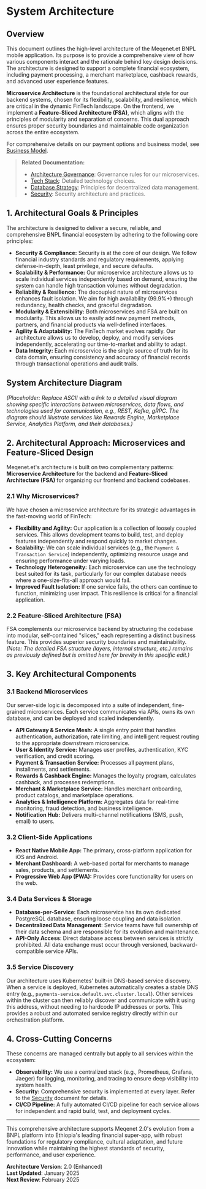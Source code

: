 # System Architecture

## Overview

This document outlines the high-level architecture of the Meqenet.et BNPL mobile application. Its
purpose is to provide a comprehensive view of how various components interact and the rationale
behind key design decisions. The architecture is designed to support a complete financial ecosystem,
including payment processing, a merchant marketplace, cashback rewards, and advanced user experience
features.

**Microservice Architecture** is the foundational architectural style for our backend systems,
chosen for its flexibility, scalability, and resilience, which are critical in the dynamic FinTech
landscape. On the frontend, we implement a **Feature-Sliced Architecture (FSA)**, which aligns with
the principles of modularity and separation of concerns. This dual approach ensures proper security
boundaries and maintainable code organization across the entire ecosystem.

For comprehensive details on our payment options and business model, see
[Business Model](./7.%20Business_Model.md).

> **Related Documentation:**
>
> - [Architecture Governance](./01-Architecture_Governance.md): Governance rules for our
>   microservices.
> - [Tech Stack](./09-Tech_Stack.md): Detailed technology choices.
> - [Database Strategy](./10-Database.md): Principles for decentralized data management.
> - [Security](./07-Security.md): Security architecture and practices.

## 1. Architectural Goals & Principles

The architecture is designed to deliver a secure, reliable, and comprehensive BNPL financial
ecosystem by adhering to the following core principles:

- **Security & Compliance:** Security is at the core of our design. We follow financial industry
  standards and regulatory requirements, applying defense-in-depth, least privilege, and secure
  defaults.
- **Scalability & Performance:** Our microservice architecture allows us to scale individual
  services independently based on demand, ensuring the system can handle high transaction volumes
  without degradation.
- **Reliability & Resilience:** The decoupled nature of microservices enhances fault isolation. We
  aim for high availability (99.9%+) through redundancy, health checks, and graceful degradation.
- **Modularity & Extensibility:** Both microservices and FSA are built on modularity. This allows us
  to easily add new payment methods, partners, and financial products via well-defined interfaces.
- **Agility & Adaptability:** The FinTech market evolves rapidly. Our architecture allows us to
  develop, deploy, and modify services independently, accelerating our time-to-market and ability to
  adapt.
- **Data Integrity:** Each microservice is the single source of truth for its data domain, ensuring
  consistency and accuracy of financial records through transactional operations and audit trails.

## System Architecture Diagram

_(Placeholder: Replace ASCII with a link to a detailed visual diagram showing specific interactions
between microservices, data flows, and technologies used for communication, e.g., REST, Kafka, gRPC.
The diagram should illustrate services like Rewards Engine, Marketplace Service, Analytics Platform,
and their databases.)_

## 2. Architectural Approach: Microservices and Feature-Sliced Design

Meqenet.et's architecture is built on two complementary patterns: **Microservice Architecture** for
the backend and **Feature-Sliced Architecture (FSA)** for organizing our frontend and backend
codebases.

### 2.1 Why Microservices?

We have chosen a microservice architecture for its strategic advantages in the fast-moving world of
FinTech:

- **Flexibility and Agility:** Our application is a collection of loosely coupled services. This
  allows development teams to build, test, and deploy features independently and respond quickly to
  market changes.
- **Scalability:** We can scale individual services (e.g., the `Payment & Transaction Service`)
  independently, optimizing resource usage and ensuring performance under varying loads.
- **Technology Heterogeneity:** Each microservice can use the technology best suited for its task,
  particularly for our complex database needs where a one-size-fits-all approach would fail.
- **Improved Fault Isolation:** If one service fails, the others can continue to function,
  minimizing user impact. This resilience is critical for a financial application.

### 2.2 Feature-Sliced Architecture (FSA)

FSA complements our microservice backend by structuring the codebase into modular, self-contained
"slices," each representing a distinct business feature. This provides superior security boundaries
and maintainability. _(Note: The detailed FSA structure (layers, internal structure, etc.) remains
as previously defined but is omitted here for brevity in this specific edit.)_

## 3. Key Architectural Components

### 3.1 Backend Microservices

Our server-side logic is decomposed into a suite of independent, fine-grained microservices. Each
service communicates via APIs, owns its own database, and can be deployed and scaled independently.

- **API Gateway & Service Mesh:** A single entry point that handles authentication, authorization,
  rate limiting, and intelligent request routing to the appropriate downstream microservice.
- **User & Identity Service:** Manages user profiles, authentication, KYC verification, and credit
  scoring.
- **Payment & Transaction Service:** Processes all payment plans, installments, and settlements.
- **Rewards & Cashback Engine:** Manages the loyalty program, calculates cashback, and processes
  redemptions.
- **Merchant & Marketplace Service:** Handles merchant onboarding, product catalogs, and marketplace
  operations.
- **Analytics & Intelligence Platform:** Aggregates data for real-time monitoring, fraud detection,
  and business intelligence.
- **Notification Hub:** Delivers multi-channel notifications (SMS, push, email) to users.

### 3.2 Client-Side Applications

- **React Native Mobile App:** The primary, cross-platform application for iOS and Android.
- **Merchant Dashboard:** A web-based portal for merchants to manage sales, products, and
  settlements.
- **Progressive Web App (PWA):** Provides core functionality for users on the web.

### 3.4 Data Services & Storage

- **Database-per-Service**: Each microservice has its own dedicated PostgreSQL database, ensuring
  loose coupling and data isolation.
- **Decentralized Data Management**: Service teams have full ownership of their data schema and are
  responsible for its evolution and maintenance.
- **API-Only Access**: Direct database access between services is strictly prohibited. All data
  exchange must occur through versioned, backward-compatible service APIs.

### 3.5 Service Discovery

Our architecture uses Kubernetes' built-in DNS-based service discovery. When a service is deployed,
Kubernetes automatically creates a stable DNS entry (e.g.,
`payments-service.default.svc.cluster.local`). Other services within the cluster can then reliably
discover and communicate with it using this address, without needing to hardcode IP addresses or
ports. This provides a robust and automated service registry directly within our orchestration
platform.

## 4. Cross-Cutting Concerns

These concerns are managed centrally but apply to all services within the ecosystem:

- **Observability:** We use a centralized stack (e.g., Prometheus, Grafana, Jaeger) for logging,
  monitoring, and tracing to ensure deep visibility into system health.
- **Security:** Comprehensive security is implemented at every layer. Refer to the
  [Security](./07-Security.md) document for details.
- **CI/CD Pipeline:** A fully automated CI/CD pipeline for each service allows for independent and
  rapid build, test, and deployment cycles.

---

This comprehensive architecture supports Meqenet 2.0's evolution from a BNPL platform into
Ethiopia's leading financial super-app, with robust foundations for regulatory compliance, cultural
adaptation, and future innovation while maintaining the highest standards of security, performance,
and user experience.

**Architecture Version**: 2.0 (Enhanced)  
**Last Updated**: January 2025  
**Next Review**: February 2025
